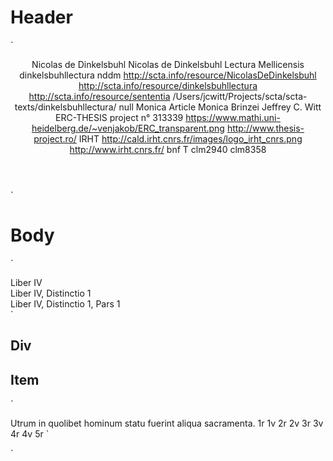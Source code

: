 # Header

`<header>
  <authorName>Nicolas de Dinkelsbuhl</authorName>
  <commentaryName>Nicolas de Dinkelsbuhl Lectura Mellicensis</commentaryName>
  <commentaryid>dinkelsbuhllectura</commentaryid>
  <commentaryslug>nddm</commentaryslug>
  <authorUri>http://scta.info/resource/NicolasDeDinkelsbuhl</authorUri>
  <parentUri>http://scta.info/resource/dinkelsbuhllectura</parentUri>
	<parentWorkGroup>http://scta.info/resource/sententia</parentWorkGroup>
  <textfilesdir>/Users/jcwitt/Projects/scta/scta-texts/dinkelsbuhllectura/</textfilesdir>
  <webbase>null</webbase>
  <questionListSource>Monica Article</questionListSource>
  <questionListOriginalEditor>Monica Brinzei</questionListOriginalEditor>
  <questionListEncoder>Jeffrey C. Witt</questionListEncoder>
	<sponsors>
		<sponsor id="erc-thesis">
			<name>ERC-THESIS project n° 313339</name>
			<logo>https://www.mathi.uni-heidelberg.de/~venjakob/ERC_transparent.png</logo>
			<link>http://www.thesis-project.ro/</link>
			</sponsor>
		<sponsor id="irht">
			<name>IRHT</name>
			<logo>http://cald.irht.cnrs.fr/images/logo_irht_cnrs.png</logo>
			<link>http://www.irht.cnrs.fr/</link>
		</sponsor>
	</sponsors>
  <hasWitnesses>
    <witness id="T">
      <slug>bnf</slug> <!--need to change this when manifest changes -->
      <title>TM 536</title>
      <initial>T</initial>
    </witness>
    <witness id="B">
      <slug>clm2940</slug>
      <title>BSB Clm 2940</title>
    </witness>
    <witness id="Ba">
      <slug>clm8358</slug>
      <title>BSB Clm 8358</title>
    </witness>
  </hasWitnesses>
</header>`


# Body

`<div id="body">
  <div id="nddm-librum4" class="toplevel" type="librum" subtype="librum4">
    <head>Liber IV</head>
    <div id="nddm-l4d1" type="distinctio" subtype="librum4-distinctio1">
      <head>Liber IV, Distinctio 1</head>
      <div id="nddm-l4d1p1">
        <head>Liber IV, Distinctio 1, Pars 1</head>
      </div>
    </div>
  </div>
</div>`

## Div

## Item

`<item type="quaestio">
  <fileName filestem="nddm-l4d1p1q1"/>
  <title>Liber IV, d. 1, p. 1, q. 1</title>
  <questionTitle>Utrum in quolibet hominum statu fuerint aliqua sacramenta.</questionTitle>
  <hasWitnesses>
    <witness ref="#T">
      <folio>1r</folio>
      <folio>1v</folio>
      <folio>2r</folio>
      <folio>2v</folio>
      <folio>3r</folio>
      <folio>3v</folio>
      <folio>4r</folio>
      <folio>4v</folio>
      <folio>5r</folio> <!-- col. a -->
    </witness>
  </hasWitnesses>
</item>`

`

